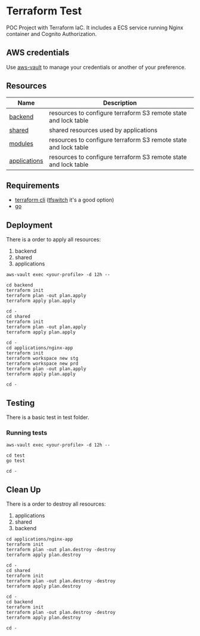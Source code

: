 # Terraform Test

POC Project with Terraform IaC. It includes a ECS service running Nginx container and Cognito Authorization.

## AWS credentials

Use [aws-vault](https://github.com/99designs/aws-vault) to manage your credentials or another of your preference.

## Resources

| Name                                     | Description                                                     |
| ---------------------------------------- | --------------------------------------------------------------- |
| [backend](./backend/README.md)           | resources to configure terraform S3 remote state and lock table |
| [shared](./shared/README.md)             | shared resources used by applications                           |
| [modules](./modules/README.md)           | resources to configure terraform S3 remote state and lock table |
| [applications](./applications/README.md) | resources to configure terraform S3 remote state and lock table |

## Requirements

- [terraform cli](https://www.terraform.io/docs/cli/index.html) ([tfswitch](https://tfswitch.warrensbox.com) it's a good option)
- [go](https://golang.org)

## Deployment

There is a order to apply all resources:

1. backend
1. shared
1. applications

```
aws-vault exec <your-profile> -d 12h --

cd backend
terraform init
terraform plan -out plan.apply
terraform apply plan.apply

cd -
cd shared
terraform init
terraform plan -out plan.apply
terraform apply plan.apply

cd -
cd applications/nginx-app
terraform init
terraform workspace new stg
terraform workspace new prd
terraform plan -out plan.apply
terraform apply plan.apply

cd -
```

## Testing

There is a basic test in test folder.

### Running tests

```
aws-vault exec <your-profile> -d 12h --

cd test
go test

cd -
```

## Clean Up

There is a order to destroy all resources:

1. applications
1. shared
1. backend

```
cd applications/nginx-app
terraform init
terraform plan -out plan.destroy -destroy
terraform apply plan.destroy

cd -
cd shared
terraform init
terraform plan -out plan.destroy -destroy
terraform apply plan.destroy

cd -
cd backend
terraform init
terraform plan -out plan.destroy -destroy
terraform apply plan.destroy

cd -
```
